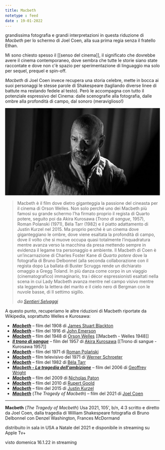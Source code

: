 ```yaml
---
title: Macbeth
notetype : feed
date : 19-01-2022
---
```


grandissima fotografia e grandi interpretazioni in questa riduzione di _Macbeth_ per lo schermo di Joel Coen, alla sua prima regia senza il fratello Ethan.

Mi sono chiesto spesso il [[senso del cinema]], il significato che dovrebbe avere il cinema contemporaneo, dove sembra che tutte le storie siano state raccontate e dove non c'è spazio per sperimentazione di linguaggio ma solo per sequel, prequel e spin-off.

_Macbeth_ di Joel Coen invece recupera una storia celebre, mette in bocca ai suoi personaggi le stesse parole di Shakespeare (tagliando diverse linee di battute ma restando fedele al testo). Però le accompagna con tutto il potenziale espressivo del Cinema: dalle scenografie alla fotografia, dalle ombre alla profondità di campo, dal sonoro (meraviglioso!)

![Denzel Washington in Macbeth](/assets/img/macbeth.jpeg "Denzel Washington in Macbeth")


> Macbeth è il film dove dietro giganteggia la passione del cineasta per il cinema di Orson Welles. Non solo perché uno dei Macbeth più famosi su grande schermo l’ha firmato proprio il regista di Quarto potere, seguito poi da Akira Kurosawa (_Trono di sangue_, 1957), Roman Polanski (1971), Béla Tarr (1982) e il piatto adattamento di Justin Kurzel nel 2015. Ma proprio perché è un cinema dove giganteggiano le ombre, dove viene esaltata la profondità di campo, dove il volto che si muove occupa quasi totalmente l’inquadratura mentre avanza verso la macchina da presa mettendo sempre in evidenza il legame tra personaggio e ambiente. Il Macbeth di Coen è un’incarnazione di Charles Foster Kane di _Quarto potere_ dove la fotografia di Bruno Delbonnel (alla seconda collaborazione con il regista dopo La ballata di Buster Scruggs rende un dichiarato omaggio a Gregg Toland. In più danza come corpo in un viaggio (cinematografico) immaginario, tra i décor espressionisti esaltati nella scena in cui Lady Macbeth avanza mentre nel campo visivo mentre sta leggendo la lettera del marito e il cielo nero di Bergman con le nuvole basse, di Il settimo sigillo.
> 
> _da [Sentieri Selvaggi](https://www.sentieriselvaggi.it/macbeth-di-joel-coen/)_


A questo punto, recuperiamo le altre riduzioni di Macbeth riportate da Wikipedia, soprattutto Welles e Kurosawa:
-   _**[Macbeth](https://it.wikipedia.org/wiki/Macbeth_(film_1908) "Macbeth (film 1908)")**_ – film del 1908 di [James Stuart Blackton](https://it.wikipedia.org/wiki/James_Stuart_Blackton "James Stuart Blackton")
-   _**[Macbeth](https://it.wikipedia.org/wiki/Macbeth_(film_1916) "Macbeth (film 1916)")**_ – film del 1916 di [John Emerson](https://it.wikipedia.org/wiki/John_Emerson "John Emerson")
-   _**[Macbeth](https://it.wikipedia.org/wiki/Macbeth_(film_1948) "Macbeth (film 1948)")**_ – film del 1948 di [Orson Welles](https://it.wikipedia.org/wiki/Orson_Welles "Orson Welles") [[Macbeth - Welles 1948]]
-   _**[Il trono di sangue](https://it.wikipedia.org/wiki/Il_trono_di_sangue "Il trono di sangue")**_ – film del 1957 di [Akira Kurosawa](https://it.wikipedia.org/wiki/Akira_Kurosawa "Akira Kurosawa") [[Trono di sangue - Kurosawa 1957]]
-   _**[Macbeth](https://it.wikipedia.org/wiki/Macbeth_(film_1971) "Macbeth (film 1971)")**_ – film del 1971 di [Roman Polański](https://it.wikipedia.org/wiki/Roman_Pola%C5%84ski "Roman Polański")
-   _**[Macbeth](https://it.wikipedia.org/w/index.php?title=Macbeth_(film_1971_Schroeter)&action=edit&redlink=1 "Macbeth (film 1971 Schroeter) (la pagina non esiste)")**_ – film televisivo del 1971 di [Werner Schroeter](https://it.wikipedia.org/wiki/Werner_Schroeter "Werner Schroeter")
-   _**[Macbeth](https://it.wikipedia.org/wiki/Macbeth_(film_1982) "Macbeth (film 1982)")**_ – film del 1982 di [Béla Tarr](https://it.wikipedia.org/wiki/B%C3%A9la_Tarr "Béla Tarr")
-   _**[Macbeth - La tragedia dell'ambizione](https://it.wikipedia.org/wiki/Macbeth_-_La_tragedia_dell%27ambizione "Macbeth - La tragedia dell'ambizione")**_ – film del 2006 di [Geoffrey Wright](https://it.wikipedia.org/wiki/Geoffrey_Wright "Geoffrey Wright")
-   _**[Macbeth](https://it.wikipedia.org/w/index.php?title=Macbeth_(film_2009)&action=edit&redlink=1 "Macbeth (film 2009) (la pagina non esiste)")**_ – film del 2009 di [Nicholas Paton](https://it.wikipedia.org/w/index.php?title=Nicholas_Paton&action=edit&redlink=1 "Nicholas Paton (la pagina non esiste)")
-   _**[Macbeth](https://it.wikipedia.org/wiki/Macbeth_(film_2010) "Macbeth (film 2010)")**_ – film del 2010 di [Rupert Goold](https://it.wikipedia.org/wiki/Rupert_Goold "Rupert Goold")
-   _**[Macbeth](https://it.wikipedia.org/wiki/Macbeth_(film_2015) "Macbeth (film 2015)")**_ – film del 2015 di [Justin Kurzel](https://it.wikipedia.org/wiki/Justin_Kurzel "Justin Kurzel")
-   _**[Macbeth](https://it.wikipedia.org/wiki/Macbeth_(film_2021) "Macbeth (film 2021)")**_ (_The Tragedy of Macbeth_) – film del 2021 di [Joel Coen](https://it.wikipedia.org/wiki/Joel_ed_Ethan_Coen "Joel ed Ethan Coen")


---
**Macbeth** (_The Tragedy of Macbeth_)
Usa 2021, 105', b/n, 4:3
scritto e diretto da Joel Coen, dalla tragedia di William Shakespeare
fotografia di Bruno Delbonnel
con Denzel Washington, Frances McDormand

distribuito in sala in USA a Natale del 2021 e disponibile in streaming su Apple Tv+

visto domenica 16.1.22 in streaming